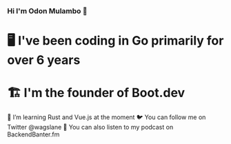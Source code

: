 ### Hi  I'm Odon Mulambo 👋
# 🖥️ I've been coding in Go primarily for over 6 years
# 🏗️ I'm the founder of Boot.dev
🦀 I’m learning Rust and Vue.js at the moment
🐦 You can follow me on Twitter @wagslane
🎤 You can also listen to my podcast on BackendBanter.fm

<!--
**Mulambo97/Mulambo97** is a ✨ _special_ ✨ repository because its `README.md` (this file) appears on your GitHub profile.

Here are some ideas to get you started:

- 🔭 I’m currently working on ...
- 🌱 I’m currently learning ...
- 👯 I’m looking to collaborate on ...
- 🤔 I’m looking for help with ...
- 💬 Ask me about ...
- 📫 How to reach me: ...
- 😄 Pronouns: ...
- ⚡ Fun fact: ...
-->

